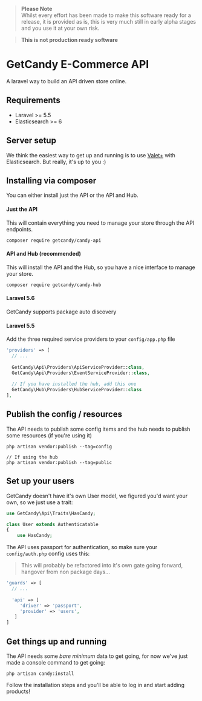 
> **Please Note**  
> Whilst every effort has been made to make this software ready for a release, it is provided as is, this is very much still in early alpha stages and you use it at your own risk.  

> **This is not production ready software**

# GetCandy E-Commerce API
A laravel way to build an API driven store online.


## Requirements

- Laravel >= 5.5
- Elasticsearch >= 6

## Server setup
We think the easiest way to get up and running is to use [Valet+](https://github.com/weprovide/valet-plus) with Elasticsearch. But really, it's up to you :)

## Installing via composer

You can either install just the API or the API and Hub.

#### Just the API

This will contain everything you need to manage your store through the API endpoints.
```
composer require getcandy/candy-api
```

#### API and Hub (recommended)

This will install the API and the Hub, so you have a nice interface to manage your store.
```
composer require getcandy/candy-hub
```

#### Laravel 5.6
GetCandy supports package auto discovery

#### Laravel 5.5
Add the three required service providers to your `config/app.php` file

```php
'providers' => [
  // ...
  
  GetCandy\Api\Providers\ApiServiceProvider::class,
  GetCandy\Api\Providers\EventServiceProvider::class,
  
  // If you have installed the hub, add this one
  GetCandy\Hub\Providers\HubServiceProvider::class
],
```

## Publish the config / resources
The API needs to publish some config items and the hub needs to publish some resources (if you're using it)

```
php artisan vendor:publish --tag=config

// If using the hub
php artisan vendor:publish --tag=public
```

## Set up your users
GetCandy doesn't have it's own User model, we figured you'd want your own, so we just use a trait:

```php
use GetCandy\Api\Traits\HasCandy;

class User extends Authenticatable
{
    use HasCandy;
```

The API uses passport for authentication, so make sure your `config/auth.php` config uses this:
> This will probably be refactored into it's own gate going forward, hangover from non package days...

```php
'guards' => [
  // ...
  
  'api' => [
     'driver' => 'passport',
     'provider' => 'users',
   ]
]
```


## Get things up and running
The API needs some _bare minimum_ data to get going, for now we've just made a console command to get going:

```
php artisan candy:install
```

Follow the installation steps and you'll be able to log in and start adding products!
